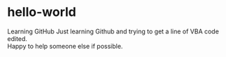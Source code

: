 # hello-world
Learning GitHub
Just learning Github and trying to get a line of VBA code edited.  
Happy to help someone else if possible.
